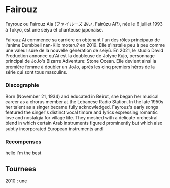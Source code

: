 # Fairouz

Fayrouz ou Fairouz Aia (ファイルーズ あい, Fairūzu Ai?), née le 6 juillet 1993 à Tokyo, est une seiyū et chanteuse japonaise.

Fairouz Ai commence sa carrière en obtenant l'un des rôles principaux de l'anime Dumbbell nan-Kilo moteru? en 2019. Elle s'installe peu à peu comme une valeur sûre de la nouvelle génération de seiyū. En 2021, le studio David Production annonce qu'Ai est la doubleuse de Jolyne Kujo, personnage principal de JoJo's Bizarre Adventure: Stone Ocean. Elle devient ainsi la première femme à doubler un JoJo, après les cinq premiers héros de la série qui sont tous masculins. 

### Discographie

Born (November 21, 1934) and educated in Beirut, she began her musical career as a chorus member at the Lebanese Radio Station. In the late 1950s her talent as a singer became fully acknowledged.
Fayrouz's early songs featured the singer's distinct vocal timbre and lyrics expressing romantic love and nostalgia for village life. They meshed with a delicate orchestral blend in which certain Arab instruments figured prominently but which also subtly incorporated European instruments and

### Recompenses 

hello i'm the best 

## Tournees

2010 : une 